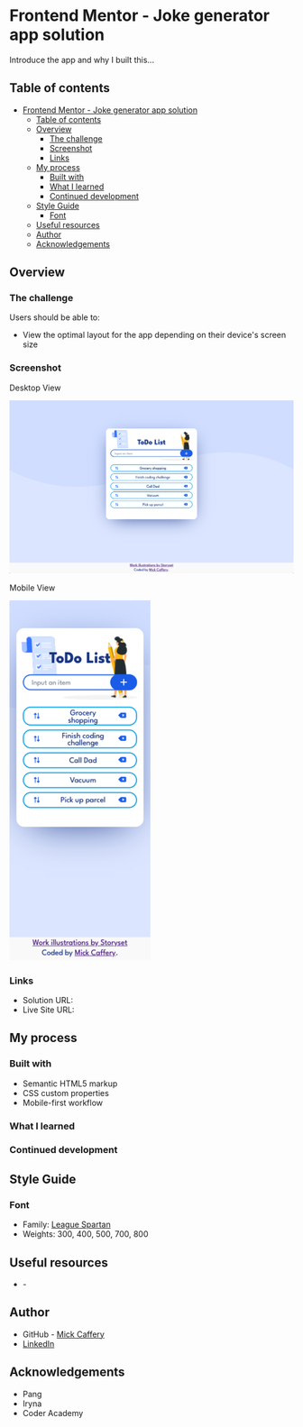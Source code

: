 # Frontend Mentor - Joke generator app solution

Introduce the app and why I built this...

## Table of contents

- [Frontend Mentor - Joke generator app solution](#frontend-mentor---joke-generator-app-solution)
  - [Table of contents](#table-of-contents)
  - [Overview](#overview)
    - [The challenge](#the-challenge)
    - [Screenshot](#screenshot)
    - [Links](#links)
  - [My process](#my-process)
    - [Built with](#built-with)
    - [What I learned](#what-i-learned)
    - [Continued development](#continued-development)
  - [Style Guide](#style-guide)
    - [Font](#font)
  - [Useful resources](#useful-resources)
  - [Author](#author)
  - [Acknowledgements](#acknowledgements)


## Overview

### The challenge

Users should be able to:

- View the optimal layout for the app depending on their device's screen size


### Screenshot

Desktop View

![Desktop view screenshot](./images/final-desktop.png)

Mobile View

<img src="./images/final-mobile.png" alt="Mobile view screenshot" width="250px">

### Links

- Solution URL: []()
- Live Site URL: []()

## My process

### Built with

- Semantic HTML5 markup
- CSS custom properties
- Mobile-first workflow


### What I learned




### Continued development



## Style Guide

### Font

- Family: [League Spartan](https://fonts.google.com/specimen/League+Spartan)
- Weights: 300, 400, 500, 700, 800


## Useful resources

- []() - 


## Author

- GitHub - [Mick Caffery](https://github.com/mickcaff)
- [LinkedIn](https://www.linkedin.com/in/mcaffery/)


## Acknowledgements

- Pang
- Iryna
- Coder Academy



